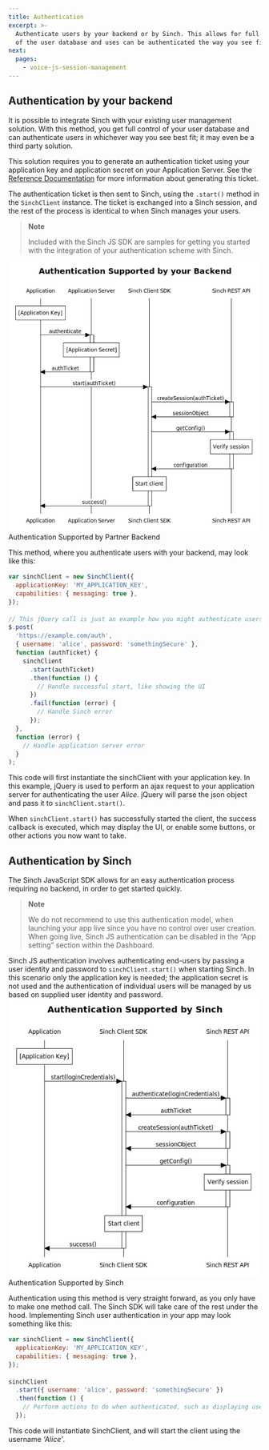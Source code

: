 ```yaml
---
title: Authentication
excerpt: >-
  Authenticate users by your backend or by Sinch. This allows for full control
  of the user database and uses can be authenticated the way you see fit.
next:
  pages:
    - voice-js-session-management
---
```


## Authentication by your backend

It is possible to integrate Sinch with your existing user management solution. With this method, you get full control of your user database and can authenticate users in whichever way you see best fit; it may even be a third party solution.

This solution requires you to generate an authentication ticket using your application key and application secret on your Application Server. See the [Reference Documentation](http://www.sinch.com/docs/javascript/reference/) for more information about generating this ticket.

The authentication ticket is then sent to Sinch, using the `.start()` method in the `SinchClient` instance. The ticket is exchanged into a Sinch session, and the rest of the process is identical to when Sinch manages your users.

> **Note**
>
> Included with the Sinch JS SDK are samples for getting you started with the integration of your authentication scheme with Sinch.

![authentication_papi_partner.png](images\d4a29ad-authentication_papi_partner.png)
Authentication Supported by Partner
Backend

This method, where you authenticate users with your backend, may look like this:

```javascript
var sinchClient = new SinchClient({
  applicationKey: 'MY_APPLICATION_KEY',
  capabilities: { messaging: true },
});

// This jQuery call is just an example how you might authenticate users and pass the ticket to Sinch.
$.post(
  'https://example.com/auth',
  { username: 'alice', password: 'somethingSecure' },
  function (authTicket) {
    sinchClient
      .start(authTicket)
      .then(function () {
        // Handle successful start, like showing the UI
      })
      .fail(function (error) {
        // Handle Sinch error
      });
  },
  function (error) {
    // Handle application server error
  }
);
```

This code will first instantiate the sinchClient with your application key. In this example, jQuery is used to perform an ajax request to your application server for authenticating the user _Alice_. jQuery will parse the json object and pass it to `sinchClient.start()`.

When `sinchClient.start()` has successfully started the client, the success callback is executed, which may display the UI, or enable some buttons, or other actions you now want to take.

## Authentication by Sinch

The Sinch JavaScript SDK allows for an easy authentication process requiring no backend, in order to get started quickly.

> **Note**
>
> We do not recommend to use this authentication model, when launching your app live since you have no control over user creation. When going live, Sinch JS authentication can be disabled in the “App setting” section within the Dashboard.

Sinch JS authentication involves authenticating end-users by passing a user identity and password to `sinchClient.start()` when starting Sinch. In this scenario only the application key is needed; the application secret is not used and the authentication of individual users will be managed by us based on supplied user identity and password.
![authentication_papi_sinch.png](images\d8619f6-authentication_papi_sinch.png)
Authentication Supported by
Sinch

Authentication using this method is very straight forward, as you only have to make one method call. The Sinch SDK will take care of the rest under the hood. Implementing Sinch user authentication in your app may look something like this:

```javascript
var sinchClient = new SinchClient({
  applicationKey: 'MY_APPLICATION_KEY',
  capabilities: { messaging: true },
});

sinchClient
  .start({ username: 'alice', password: 'somethingSecure' })
  .then(function () {
    // Perform actions to do when authenticated, such as displaying user interface
  });
```

This code will instantiate SinchClient, and will start the client using the username _‘Alice’_.
